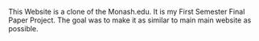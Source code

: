 This Website is a clone of the Monash.edu. It is my First Semester Final Paper Project. The goal was to make it as similar to main main website as possible.
